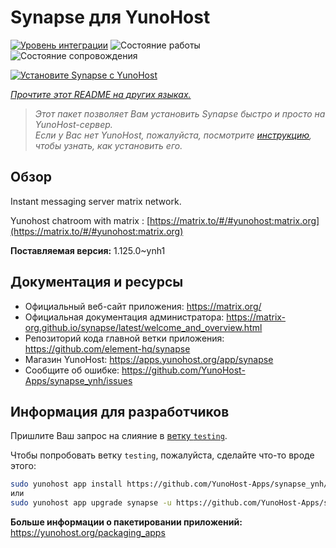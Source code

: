 <!--
Важно: этот README был автоматически сгенерирован <https://github.com/YunoHost/apps/tree/master/tools/readme_generator>
Он НЕ ДОЛЖЕН редактироваться вручную.
-->

# Synapse для YunoHost

[![Уровень интеграции](https://apps.yunohost.org/badge/integration/synapse)](https://ci-apps.yunohost.org/ci/apps/synapse/)
![Состояние работы](https://apps.yunohost.org/badge/state/synapse)
![Состояние сопровождения](https://apps.yunohost.org/badge/maintained/synapse)

[![Установите Synapse с YunoHost](https://install-app.yunohost.org/install-with-yunohost.svg)](https://install-app.yunohost.org/?app=synapse)

*[Прочтите этот README на других языках.](./ALL_README.md)*

> *Этот пакет позволяет Вам установить Synapse быстро и просто на YunoHost-сервер.*  
> *Если у Вас нет YunoHost, пожалуйста, посмотрите [инструкцию](https://yunohost.org/install), чтобы узнать, как установить его.*

## Обзор

Instant messaging server matrix network.

Yunohost chatroom with matrix : [https://matrix.to/#/#yunohost:matrix.org](https://matrix.to/#/#yunohost:matrix.org)


**Поставляемая версия:** 1.125.0~ynh1
## Документация и ресурсы

- Официальный веб-сайт приложения: <https://matrix.org/>
- Официальная документация администратора: <https://matrix-org.github.io/synapse/latest/welcome_and_overview.html>
- Репозиторий кода главной ветки приложения: <https://github.com/element-hq/synapse>
- Магазин YunoHost: <https://apps.yunohost.org/app/synapse>
- Сообщите об ошибке: <https://github.com/YunoHost-Apps/synapse_ynh/issues>

## Информация для разработчиков

Пришлите Ваш запрос на слияние в [ветку `testing`](https://github.com/YunoHost-Apps/synapse_ynh/tree/testing).

Чтобы попробовать ветку `testing`, пожалуйста, сделайте что-то вроде этого:

```bash
sudo yunohost app install https://github.com/YunoHost-Apps/synapse_ynh/tree/testing --debug
или
sudo yunohost app upgrade synapse -u https://github.com/YunoHost-Apps/synapse_ynh/tree/testing --debug
```

**Больше информации о пакетировании приложений:** <https://yunohost.org/packaging_apps>
